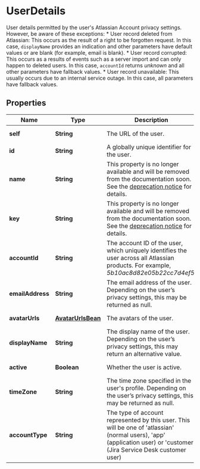 

# UserDetails

User details permitted by the user's Atlassian Account privacy settings. However, be aware of these exceptions:   *  User record deleted from Atlassian: This occurs as the result of a right to be forgotten request. In this case, `displayName` provides an indication and other parameters have default values or are blank (for example, email is blank).  *  User record corrupted: This occurs as a results of events such as a server import and can only happen to deleted users. In this case, `accountId` returns *unknown* and all other parameters have fallback values.  *  User record unavailable: This usually occurs due to an internal service outage. In this case, all parameters have fallback values.
## Properties

Name | Type | Description | Notes
------------ | ------------- | ------------- | -------------
**self** | **String** | The URL of the user. |  [optional] [readonly]
**id** | **String** | A globally unique identifier for the user. |  [optional] [readonly]
**name** | **String** | This property is no longer available and will be removed from the documentation soon. See the [deprecation notice](https://developer.atlassian.com/cloud/jira/platform/deprecation-notice-user-privacy-api-migration-guide/) for details. |  [optional] [readonly]
**key** | **String** | This property is no longer available and will be removed from the documentation soon. See the [deprecation notice](https://developer.atlassian.com/cloud/jira/platform/deprecation-notice-user-privacy-api-migration-guide/) for details. |  [optional] [readonly]
**accountId** | **String** | The account ID of the user, which uniquely identifies the user across all Atlassian products. For example, *5b10ac8d82e05b22cc7d4ef5*. |  [optional]
**emailAddress** | **String** | The email address of the user. Depending on the user’s privacy settings, this may be returned as null. |  [optional] [readonly]
**avatarUrls** | [**AvatarUrlsBean**](AvatarUrlsBean.md) | The avatars of the user. |  [optional] [readonly]
**displayName** | **String** | The display name of the user. Depending on the user’s privacy settings, this may return an alternative value. |  [optional] [readonly]
**active** | **Boolean** | Whether the user is active. |  [optional] [readonly]
**timeZone** | **String** | The time zone specified in the user&#39;s profile. Depending on the user’s privacy settings, this may be returned as null. |  [optional] [readonly]
**accountType** | **String** | The type of account represented by this user. This will be one of &#39;atlassian&#39; (normal users), &#39;app&#39; (application user) or &#39;customer&#39; (Jira Service Desk customer user) |  [optional] [readonly]



